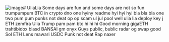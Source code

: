 ![image](https://github.com/user-attachments/assets/28a3324c-029a-457a-a6ee-e3f8fd22fc39)# UliaLia
Some days are fun and some days are not so fun
trumpumpum
BTC in crypto dno
one
hyiny
readme
hyi hyi hyi
bla bla bla
one two 
pum pum
punks not deat
op op scam
ul jul pool
well
ulia lia
deploy
key j
ETH
zemfira
Ulia
Trump pam pam
btc
hi hi hi
Good morning
gigaETH
trahtibidox
blasd
BANSAI
gm
onyx
Guys
public, bublic
radar
og swap
good
Sol
ETH
Lens
mawari
USDC
Punk not deat
Rap
naxer
